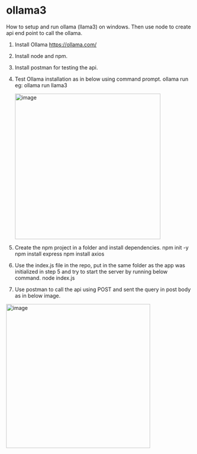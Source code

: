 # ollama3
How to setup and run ollama (llama3) on windows. Then use node to create api end point to call the ollama.

1. Install Ollama https://ollama.com/
2. Install node and npm.
3. Install postman for testing the api.

4. Test Ollama installation as in below using command prompt.
   ollama run <installed llama version>
   eg:
   ollama run llama3

   <img width="393" alt="image" src="https://github.com/user-attachments/assets/ea280123-5b5f-43f8-b6dc-94a3e6e2a3e7">

6. Create the npm project in a folder and install dependencies.
npm init -y
npm install express
npm install axios

7. Use the index.js file in the repo, put in the same folder as the app was initialized in step 5 and try to start the server by running below command.
node index.js

8. Use postman to call the api using POST and sent the query in post body as in below image.

<img width="389" alt="image" src="https://github.com/user-attachments/assets/40bca04c-a1f9-499c-8adf-40e2de1db284">
